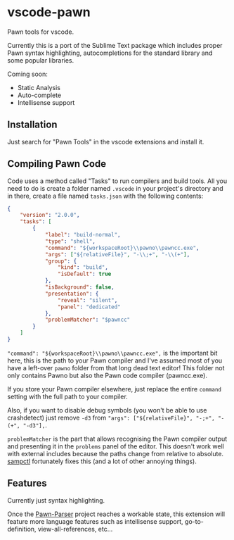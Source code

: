 # vscode-pawn

Pawn tools for vscode.

Currently this is a port of the Sublime Text package which includes proper Pawn syntax highlighting, autocompletions for the standard library and some popular libraries.

Coming soon:

* Static Analysis
* Auto-complete
* Intellisense support

## Installation

Just search for "Pawn Tools" in the vscode extensions and install it.

## Compiling Pawn Code

Code uses a method called "Tasks" to run compilers and build tools. All you need to do is create a folder named `.vscode` in your project's directory and in there, create a file named `tasks.json` with the following contents:

```json
{
    "version": "2.0.0",
    "tasks": [
        {
            "label": "build-normal",
            "type": "shell",
            "command": "${workspaceRoot}\\pawno\\pawncc.exe",
            "args": ["${relativeFile}", "-\\;+", "-\\(+"],
            "group": {
                "kind": "build",
                "isDefault": true
            },
            "isBackground": false,
            "presentation": {
                "reveal": "silent",
                "panel": "dedicated"
            },
            "problemMatcher": "$pawncc"
        }
    ]
}
```

`"command": "${workspaceRoot}\\pawno\\pawncc.exe",` is the important bit here, this is the path to your Pawn compiler and I've assumed most of you have a left-over `pawno` folder from that long dead text editor! This folder not only contains Pawno but also the Pawn code compiler (pawncc.exe).

If you store your Pawn compiler elsewhere, just replace the entire `command` setting with the full path to your compiler.

Also, if you want to disable debug symbols (you won't be able to use crashdetect) just remove `-d3` from `"args": ["${relativeFile}", "-;+", "-(+", "-d3"],`.

`problemMatcher` is the part that allows recognising the Pawn compiler output and presenting it in the `problems` panel of the editor. This doesn't work well with external includes because the paths change from relative to absolute. [sampctl](http://sampctl.com) fortunately fixes this (and a lot of other annoying things).

## Features

Currently just syntax highlighting.

Once the [Pawn-Parser](https://github.com/Southclaws/pawn-parser) project reaches a workable state, this extension will feature more language features such as intellisense support, go-to-definition, view-all-references, etc...
